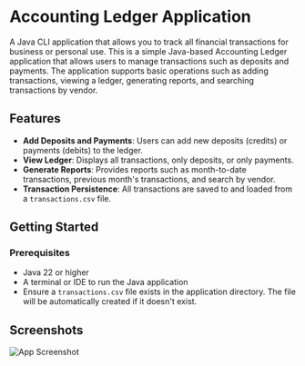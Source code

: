 # Accounting Ledger Application
A Java CLI application that allows you to track all financial transactions for business or personal use.
This is a simple Java-based Accounting Ledger application that allows users to manage transactions such as deposits and payments. The application supports basic operations such as adding transactions, viewing a ledger, generating reports, and searching transactions by vendor.

## Features

- **Add Deposits and Payments**: Users can add new deposits (credits) or payments (debits) to the ledger.
- **View Ledger**: Displays all transactions, only deposits, or only payments.
- **Generate Reports**: Provides reports such as month-to-date transactions, previous month's transactions, and search by vendor.
- **Transaction Persistence**: All transactions are saved to and loaded from a `transactions.csv` file.

## Getting Started

### Prerequisites

- Java 22 or higher
- A terminal or IDE to run the Java application
- Ensure a `transactions.csv` file exists in the application directory. The file will be automatically created if it doesn't exist.


## Screenshots

![App Screenshot](https://yearuptemp-my.sharepoint.com/personal/cmateo_appdev_yearup_org/Documents/Screenshot%202024-10-16%20130742.png?Web=1)
